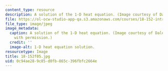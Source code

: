 ```yaml
---
content_type: resource
description: A solution of the 1-D heat equation. (Image courtesy of Dale Winter.)
file: https://ol-ocw-studio-app-qa.s3.amazonaws.com/courses/18-152-introduction-to-partial-differential-equations-fall-2005/0c94ae289c85d0fb865c396fbfc2664e_18-152f05.jpg
file_type: image/jpeg
image_metadata:
  caption: A solution of the 1-D heat equation. (Image courtesy of Dale Winter. Used
    with permission.)
  credit: ''
  image-alt: 1-D heat equation solution.
resourcetype: Image
title: 18-152f05.jpg
uid: 0c94ae28-9c85-d0fb-865c-396fbfc2664e
---
```

